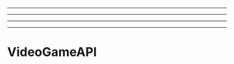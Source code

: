 ----------
----------------------------------------------------------------------------------------------------
----------------------------------------------------------------------------------------------------
-------------------------------------------------------
# VideoGameAPI
